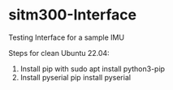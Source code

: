 # sitm300-Interface
Testing Interface for a sample IMU


Steps for clean Ubuntu 22.04:

1. Install pip with
    sudo apt install python3-pip
2. Install pyserial
    pip install pyserial
